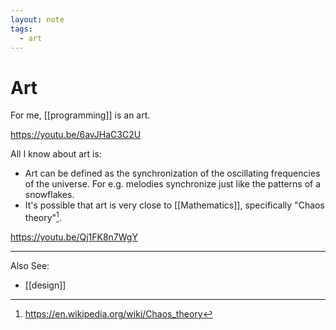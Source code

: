 ```yaml
---
layout: note
tags:
  - art
---
```


# Art

For me, [[programming]] is an art.

https://youtu.be/6avJHaC3C2U

All I know about art is:

- Art can be defined as the synchronization of the oscillating frequencies of the universe. For e.g. melodies synchronize just like the patterns of a snowflakes.
- It's possible that art is very close to [[Mathematics]], specifically "Chaos theory"[^1].

https://youtu.be/Qj1FK8n7WgY

[^1]: https://en.wikipedia.org/wiki/Chaos_theory

---

Also See:

- [[design]]

